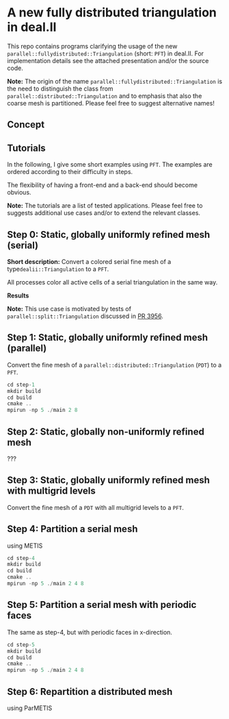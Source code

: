 # A new fully distributed triangulation in deal.II

This repo contains programs clarifying the usage of the new `parallel::fullydistributed::Triangulation` (short: `PFT`)
in deal.II. For implementation details see the attached presentation and/or the source code.

**Note:** The origin of the name `parallel::fullydistributed::Triangulation` is the need to 
distinguish the class from `parallel::distributed::Triangulation` and to emphasis that also
the coarse mesh is partitioned. Please feel free to suggest alternative names!  

## Concept



## Tutorials

In the following, I give some short examples using `PFT`. The examples are ordered according to their difficulty in 
steps.

The flexibility of having a front-end and a back-end should become obvious.

**Note:** The tutorials are a list of tested applications. Please feel free to 
suggests additional use cases and/or to extend the relevant classes.

## Step 0: Static, globally uniformly refined mesh (serial)

**Short description:** Convert a colored serial fine mesh of a type`dealii::Triangulation` to a `PFT`.

All processes color all active cells of a serial triangulation in the same way.

**Results**

**Note:** This use case is motivated by tests of `parallel::split::Triangulation` discussed
in [PR 3956](https://github.com/dealii/dealii/pull/3956).

## Step 1: Static, globally uniformly refined mesh (parallel)

Convert the fine mesh of a `parallel::distributed::Triangulation` (`PDT`) to a `PFT`.

```cpp
cd step-1
mkdir build
cd build
cmake ..
mpirun -np 5 ./main 2 8
```

## Step 2: Static, globally non-uniformly refined mesh 

???

## Step 3: Static, globally uniformly refined mesh with multigrid levels

Convert the fine mesh of a `PDT` with all multigrid levels to a `PFT`.

## Step 4: Partition a serial mesh 

using METIS

```cpp
cd step-4
mkdir build
cd build
cmake ..
mpirun -np 5 ./main 2 4 8
```

## Step 5: Partition a serial mesh with periodic faces

The same as step-4, but with periodic faces in x-direction.

```cpp
cd step-5 
mkdir build
cd build
cmake ..
mpirun -np 5 ./main 2 4 8
```

## Step 6: Repartition a distributed mesh

 using ParMETIS


